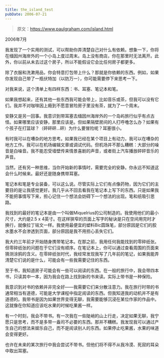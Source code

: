 ```yaml
---
title: the_island_test
pubDate: 2006-07-21
---
```


> 原文：https://www.paulgraham.com/island.html 

            
2006年7月

我发现了一个实用的测试，可以帮助你弄清楚自己对什么有依赖。想象一下，你将在缅因州海岸外的一个小岛上度过周末。岛上没有商店，你在那里时无法离开。此外，你以前从未去过这个房子，所以不能假设它会比任何房子都更多。

除了衣服和洗漱用品，你会特意打包带上什么？那就是你依赖的东西。例如，如果你发现自己带了一瓶伏特加（以防万一），你可能需要停下来思考一下。

对我来说，这个清单上有四样东西：书、耳塞、笔记本和笔。

如果我想起来，还有其他一些东西我可能会带上，比如音乐或茶，但我可以没有它们。我并不对咖啡因上瘾到不愿意冒险房子里没有茶，就为了一个周末。

安静又是另一回事。我意识到带耳塞去缅因州海岸外的一个岛屿旅行似乎有点古怪。如果哪里应该安静，那里应该是。但如果隔壁房间的人打呼噜怎么办？如果有个孩子在打篮球？（砰砰砰…砰）为什么要冒险呢？耳塞很小。

有时我可以在嘈杂的地方思考。如果我已经在某个项目上有动力，我可以在嘈杂的地方工作。我可以在机场编辑文章或调试代码。但机场并不那么糟糕：大部分的噪音是白噪音。我不能忍受墙壁传来情景喜剧的声音，或者街上汽车播放砰砰音乐的声音。

当然，还有另一种思维，当你开始新的事情时，需要完全的安静。你永远不知道这会什么时候来。最好还是随身携带耳塞。

笔记本和笔是专业装备，可以这么说。尽管实际上它们有点像药物，因为它们的主要目的是让我感觉更好。我几乎从不回去看我在笔记本上写下的东西。只是如果我不能把事情写下来，担心记住一个想法会妨碍下一个想法的出现。笔和纸吸引思路。

我找到的最好的笔记本是由一个叫做Miquelrius的公司制造的。我使用他们的最小尺寸，大约是2.5 x 4英寸。在这样狭窄的页面上写字的秘诀是只在空间用完时才换行，就像拉丁铭文一样。我使用最便宜的塑料Bic圆珠笔，部分原因是它们的胶水墨水不会渗透到页面，部分原因是我不用担心丢失它们。

我大约三年前才开始随身携带笔记本。在那之前，我用任何我能找到的零碎纸张。但零碎纸张的问题在于它们没有顺序。在笔记本上，你可以通过查看周围的页面来猜测涂鸦的含义。在零碎纸张时代，我经常发现我写了几年前的笔记，如果我能弄清楚它们说的是什么，可能会有一些我需要记住的东西。

至于书，我知道房子可能会有一些可以阅读的东西。在一般的旅行中，我会带四本书，只读其中一本，因为我会在路上找到新的书来读。实际上带书是一种保险。

我意识到对书的依赖并非完全好——我需要它们来分散注意力。我在旅行时带的书通常相当有道德，可能是大学课程中指定阅读的东西。但我知道我的动机并不是有道德的。我带书是因为如果世界变得无聊，我需要能够沉浸在某位作家的作品中。这就像在你知道应该吃水果的时候吃果酱一样。

有一个时刻，我会不带书。有一次我在一些陡峭的山上行走，决定如果无聊，我宁愿只是思考，而不是多带一盎司不必要的东西。那并不糟糕。我发现我可以通过产生自己的想法来娱乐自己，而不是阅读别人的东西。如果停止吃果酱，水果的味道会变得更好。

也许在未来的某次旅行中我会尝试不带书。但他们将不得不从我冷漠、死寂的耳朵中取出耳塞。
